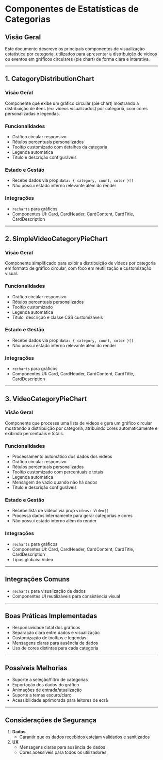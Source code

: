 # Componentes de Estatísticas de Categorias

## Visão Geral

Este documento descreve os principais componentes de visualização estatística por categoria, utilizados para apresentar a distribuição de vídeos ou eventos em gráficos circulares (pie chart) de forma clara e interativa.

---

## 1. CategoryDistributionChart

### Visão Geral

Componente que exibe um gráfico circular (pie chart) mostrando a distribuição de itens (ex: vídeos visualizados) por categoria, com cores personalizadas e legendas.

### Funcionalidades

- Gráfico circular responsivo
- Rótulos percentuais personalizados
- Tooltip customizado com detalhes da categoria
- Legenda automática
- Título e descrição configuráveis

### Estado e Gestão

- Recebe dados via prop `data: { category, count, color }[]`
- Não possui estado interno relevante além do render

### Integrações

- `recharts` para gráficos
- Componentes UI: Card, CardHeader, CardContent, CardTitle, CardDescription

---

## 2. SimpleVideoCategoryPieChart

### Visão Geral

Componente simplificado para exibir a distribuição de vídeos por categoria em formato de gráfico circular, com foco em reutilização e customização visual.

### Funcionalidades

- Gráfico circular responsivo
- Rótulos percentuais personalizados
- Tooltip customizado
- Legenda automática
- Título, descrição e classe CSS customizáveis

### Estado e Gestão

- Recebe dados via prop `data: { category, count, color }[]`
- Não possui estado interno relevante além do render

### Integrações

- `recharts` para gráficos
- Componentes UI: Card, CardHeader, CardContent, CardTitle, CardDescription

---

## 3. VideoCategoryPieChart

### Visão Geral

Componente que processa uma lista de vídeos e gera um gráfico circular mostrando a distribuição por categoria, atribuindo cores automaticamente e exibindo percentuais e totais.

### Funcionalidades

- Processamento automático dos dados dos vídeos
- Gráfico circular responsivo
- Rótulos percentuais personalizados
- Tooltip customizado com percentuais e totais
- Legenda automática
- Mensagem de vazio quando não há dados
- Título e descrição configuráveis

### Estado e Gestão

- Recebe lista de vídeos via prop `videos: Video[]`
- Processa dados internamente para gerar categorias e cores
- Não possui estado interno além do render

### Integrações

- `recharts` para gráficos
- Componentes UI: Card, CardHeader, CardContent, CardTitle, CardDescription
- Tipos globais: Video

---

## Integrações Comuns

- `recharts` para visualização de dados
- Componentes UI reutilizáveis para consistência visual

---

## Boas Práticas Implementadas

- Responsividade total dos gráficos
- Separação clara entre dados e visualização
- Customização de tooltips e legendas
- Mensagens claras para ausência de dados
- Uso de cores distintas para cada categoria

---

## Possíveis Melhorias

- Suporte a seleção/filtro de categorias
- Exportação dos dados do gráfico
- Animações de entrada/atualização
- Suporte a temas escuro/claro
- Acessibilidade aprimorada para leitores de ecrã

---

## Considerações de Segurança

1. **Dados**
   - Garantir que os dados recebidos estejam validados e sanitizados
2. **UX**
   - Mensagens claras para ausência de dados
   - Cores acessíveis para todos os utilizadores
